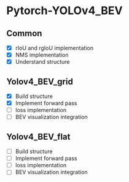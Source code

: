# Pytorch-YOLOv4_BEV

## Common
- [x] rIoU and rgIoU implementation
- [x] NMS implementation
- [x] Understand structure

## Yolov4_BEV_grid
- [x] Build structure
- [X] Implement forward pass
- [ ] loss implementation
- [ ] BEV visualization integration

## Yolov4_BEV_flat
- [ ] Build structure
- [ ] Implement forward pass
- [ ] loss implementation
- [ ] BEV visualization integration
